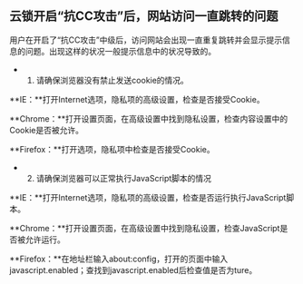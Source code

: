 ## 云锁开启“抗CC攻击”后，网站访问一直跳转的问题

用户在开启了“抗CC攻击”中级后，访问网站会出现一直重复跳转并会显示提示信息的问题。出现这样的状况一般提示信息中的状况导致的。

*   1.  请确保浏览器没有禁止发送cookie的情况。

**IE：**打开Internet选项，隐私项的高级设置，检查是否接受Cookie。

**Chrome：**打开设置页面，在高级设置中找到隐私设置，检查内容设置中的Cookie是否被允许。

**Firefox：**打开选项，隐私项中检查是否接受Cookie。

*   2.  请确保浏览器可以正常执行JavaScript脚本的情况

**IE：**打开Internet选项，隐私项的高级设置，检查是否运行执行JavaScript脚本。

**Chrome：**打开设置页面，在高级设置中找到隐私设置，检查JavaScript是否被允许运行。

**Firefox：**在地址栏输入about:config，打开的页面中输入javascript.enabled；查找到javascript.enabled后检查值是否为ture。